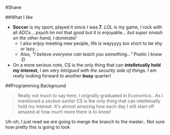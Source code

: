 #Shane

##What I like
- **Soccer** is my sport, played it since I was **7**. *LOL* is my game, I rock with all ADCs... *psych* Im not that good but it is enjoyable... *but super smash on the other hand, I dominate!*
  - I also enjoy meeting new people, life is wayyyyy too short to be shy or lazy...
  - Also, *"I believe everyone can teach you something..."* Poetic I know :D
- On a more serious note, CS is the only thing that can **intelletually hold my interest**, I am very *intrigued with the security side of things.* I am really looking forward to another **busy** quarter!

##Programming Background
> Really not much to say here, I orignally graduated in Economics.. As I mentioned a section earlier CS is the only thing that can intelletually hold my interest. It's almost amazing how each day I still start off amazed at how much more there is to know!

Uh-oh, I just read we are going to merge the branch to the master.. Not sure how pretty this is going to look
